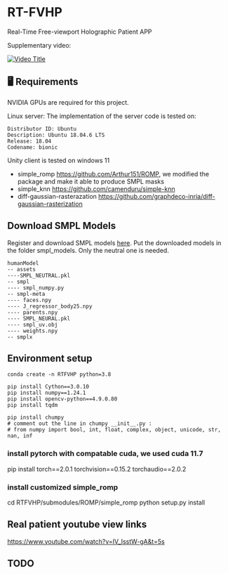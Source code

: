 # RT-FVHP
Real-Time Free-viewport Holographic Patient APP

Supplementary video:

[![Video Title](https://img.youtube.com/vi/37sN7_GQOdo/hqdefault.jpg)](https://youtu.be/37sN7_GQOdo)

## :desktop_computer: Requirements
<!-- --- -->
NVIDIA GPUs are required for this project.

Linux server: The implementation of the server code is tested on: 

```
Distributor ID: Ubuntu
Description: Ubuntu 18.04.6 LTS
Release: 18.04
Codename: bionic
```
Unity client is tested on windows 11

- simple_romp https://github.com/Arthur151/ROMP, we modified the package and make it able to produce SMPL masks
- simple_knn https://github.com/camenduru/simple-knn
- diff-gaussian-rasterazation https://github.com/graphdeco-inria/diff-gaussian-rasterization 



## Download SMPL Models
Register and download SMPL models [here](https://smplify.is.tue.mpg.de/download.php). Put the downloaded models in the folder smpl_models. Only the neutral one is needed.

```
humanModel
-- assets
----SMPL_NEUTRAL.pkl
-- smpl
---- smpl_numpy.py
-- smpl-meta
---- faces.npy
---- J_regressor_body25.npy
---- parents.npy
---- SMPL_NEURAL.pkl
---- smpl_uv.obj
---- weights.npy
-- smplx 
```


## Environment setup 
```
conda create -n RTFVHP python=3.8

pip install Cython==3.0.10
pip install numpy==1.24.1
pip install opencv-python==4.9.0.80
pip install tqdm

pip install chumpy
# comment out the line in chumpy __init__.py : 
# from numpy import bool, int, float, complex, object, unicode, str, nan, inf
```
### install pytorch with compatable cuda, we used cuda 11.7 

pip install torch==2.0.1 torchvision==0.15.2 torchaudio==2.0.2


### install customized simple_romp
cd RTFVHP/submodules/ROMP/simple_romp
python setup.py install
<!-- bash build.sh -->


## Real patient youtube view links

https://www.youtube.com/watch?v=IV_IsstW-gA&t=5s
## TODO

